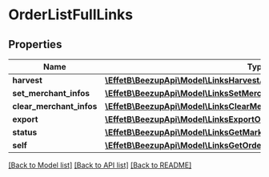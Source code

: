 # OrderListFullLinks

## Properties
Name | Type | Description | Notes
------------ | ------------- | ------------- | -------------
**harvest** | [**\EffetB\BeezupApi\Model\LinksHarvestAllLink**](LinksHarvestAllLink.md) |  | 
**set_merchant_infos** | [**\EffetB\BeezupApi\Model\LinksSetMerchantOrderInfoListLink**](LinksSetMerchantOrderInfoListLink.md) |  | 
**clear_merchant_infos** | [**\EffetB\BeezupApi\Model\LinksClearMerchantOrderInfoListLink**](LinksClearMerchantOrderInfoListLink.md) |  | 
**export** | [**\EffetB\BeezupApi\Model\LinksExportOrdersLink**](LinksExportOrdersLink.md) |  | 
**status** | [**\EffetB\BeezupApi\Model\LinksGetMarketplaceAccountsSynchronizationLink**](LinksGetMarketplaceAccountsSynchronizationLink.md) |  | 
**self** | [**\EffetB\BeezupApi\Model\LinksGetOrderListFullLink**](LinksGetOrderListFullLink.md) |  | 

[[Back to Model list]](../README.md#documentation-for-models) [[Back to API list]](../README.md#documentation-for-api-endpoints) [[Back to README]](../README.md)


